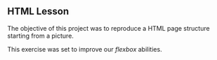 ## HTML Lesson

The objective of this project was to reproduce a HTML page structure starting from a picture.

This exercise was set to improve our _flexbox_ abilities.